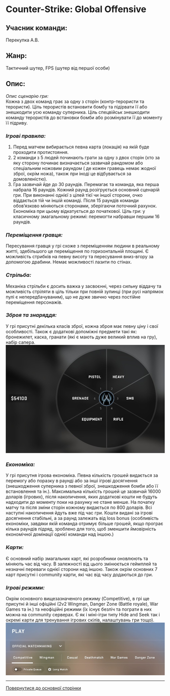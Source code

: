 # Counter-Strike: Global Offensive
## Учасник команди: 
Перекупка А.В.

## Жанр:
Тактичний шутер, FPS (шутер від першої особи)

## Опис:
*Опис сценарію гри:*<br> 
Кожна з двох команд грає за одну з сторін (контр-терористи та терористи). Ціль терористів встановити бомбу та підірвати її або знешкодити усю команду суперника. Ціль спецвійськ знешкодити  команду терористів до встановки бомби або розмінувати її до моменту її підриву.

### *Ігрові правила:* 
1. Перед матчем вибирається певна карта (локація) на  якій буде проходити протистояння.
2. 2 команди з 5 людей починають грати за одну з двох сторін (хто за яку сторону починає визначається зазвичай рандомом або спеціальним ножовим раундом ( де кожен гравець немає жодної зброї, окрім ножа), також при іноді це відбувається за домовленістю).
3. Гра зазвичай йде до 30 раундів. Перемагає та команда, яка перша набрала 16 раундів. Кожний раунд розігрується основний сценарій гри. При виконанні однієї з цілей тієї чи іншої сторони, очко віддається тій чи іншій команді. Після 15 раундів команди обов’язково міняються сторонами, зберігаючи поточний рахунок. Економіка при цьому відкатується до початкової.
Ціль гри: у класичному змагальному режимі: перемогти набравши першим 16 раундів. 

### *Переміщення гравця:*
Пересування гравця у грі схоже з переміщенням людини в реальному житті, здебільшого це переміщення по горизонтальній площині. Є можливість стрибків на певну висоту та  пересування вниз-вгору за допомогою драбини. Немає можливості лазити по стінах. 

### *Стрільба:* 
Механіка стрільби є досить важка у засвоєнні, через сильну віддачу та можливість стріляти в ціль тільки при повній зупинці (при русі напрямок пулі є непередбачуваним), що не дуже звично через постійне переміщення персонажів.

### *Зброя та знаряддя:*
 У грі присутні декілька класів зброї, кожна зброя має певну ціну і свої особливості. Також є додаткові допоміжні предмети такі як: бронежилет, каска, гранати (які є мають дуже великий вплив на гру), набір сапера.
 ![choice of equipment](../images/g2/csgo_buywheel.jpg)

### *Економіка:* 
У грі присутня ігрова економіка. Певна кількість грошей видається за перемогу або поразку в раунді або за інші ігрові досягнення (знешкодження суперника з певної зброї, знешкодження бомби або її встановлення та ін.). Максимальна кількість грошей це зазвичай 16000 доларів (ігрових), після накопичення, яких додаткові кошти не будуть надходити до моменту поки на рахунку не стане менше. На початку матчу та після зміни сторін кожному видається по 800 доларів. Всі наступні накопичення йдуть вже під час гри. Кошти видані за ігрові досягнення стабільні, а за раунд залежать від loss bonus (особливість економіки, завдяки якій команда отримує більше грошей, якщо програє кілька раундів підряд, зроблено для того, щоб зменшити ймовірність економічної домінації однієї команди над іншою.)

### *Карти:*
Є основний набір змагальних карт, які розробники оновлюють та міняють час від часу. В залежності від цього змінюється геймплей та незначні переваги однієї сторони над іншою. Також окрім основних 7 карт присутні і community карти, які час від часу додаються до гри. 

### *Ігрові режими:* 
Окрім основного вищезазначеного режиму (Competitive), в грі ще присутні й інші офіційні (2v2 Wingman, Danger Zone (Battle royale), War Games та ін.) та неофіційні режими (їх існує безліч та пограти в них можна на community серверах. Є як і міні-ігри типу Hide and Seek так і окремі карти для тренування ігрових скілів, налаштувань гри тощо).
![game mode choice](../images/g2/csgo_menu.jpg)

---
[Повернутися до основної сторінки](../README.md)